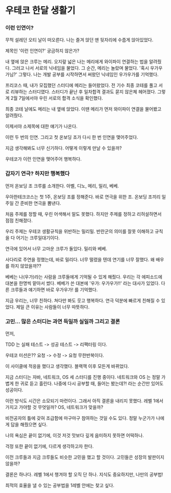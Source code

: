 # 우테코 한달 생활기

### 이런 인연이?

무척 설레던 오티 날이 떠오른다. 나는 즐겨 앉던 맨 뒷자리에 수줍게 앉아있었다.

제목인 '이런 인연이?' 궁금하지 않은가?

내 옆에 앉은 크루는 메리. 오지랖 넓은 나는 메리에게 와이파이 연결하는 법을 알려줬다.
그러고 나서 서로의 닉네임을 물었다. 그 순간, 메리는 놀랐며 물었다. '혹시 우가우가님?'
그렇다. 나는 개발 공부를 시작하면서 써왔던 닉네임인 우가우가를 기억했다.

프리코스 때, 내가 모집했던 스터디에 메리는 들어왔었다. 전 기수 최종 코테를 풀고 서로 리뷰하는 스터디였다.
스터디가 끝난 후 일차합격 결과도 묻지 않은체 헤어졌다.
그렇게 2월 7일에서야 우린 서로의 합격 소식을 확인했다.

최종 코테 날에도 메리는 내 옆에 앉았다. 이땐 메리가 먼저 와이파이 연결을 물어봤고 알려줬다.

이제서야 소제목에 대한 얘기가 나온다.

이런 두 번의 인연. 그리고 첫 온보딩 조가 다시 한 번 인연을 맺어주었다.

지금 생각해봐도 너무 신기하다. 어떻게 이렇게 만날 수 있을까?

우테코가 이런 인연을 맺어주어 행복하다.

### 갑자기 연극? 하지만 행복했다

먼저 온보딩 조 크루를 소개한다. 아벨, 디노, 메리, 밀리, 베베.

우아한테크코스는 첫 1주, 온보딩 조를 정해준다. 바로 연극을 위한 조. 온보딩 조끼리 일주일 간 준비한 연극을 뽐낸다.

처음 주제를 정할 때, 우린 어색해서 말도 못했다. 하지만 주제를 정하고 리허설하면서 점점 친해졌다.

우리 주제는 우테코 생활규칙을 위반하는 밀리밀. 반란군의 의미를 잘못 이해하고 규칙을 다 어기는 크루일대기이다.

연극에 있어서 너무 고마운 크루가 둘있다. 밀리와 베베.

사다리로 주연을 정했는데, 바로 밀리다. 너무 떨렸을 텐데 연기를 너무 잘했다.
왜 배우를 하지 않았을까??

베베는 나(우가)라는 사람을 크루들에게 기억될 수 있게 해줬다. 우리는 각 에피소드에 대본을 한명씩 맡아서 썼다.
베베가 쓴 대본에 '우가: 우가우가!!' 라는 대사가 있었다. 다른 크루들과 얘기하면 바로 우가우가! 를 기억했다.

지금 우리는, 너무 친하다. 쳐다만 봐도 웃고 행복하다.
연극 덕분에 빠르게 친해질 수 있었다. 제일 큰 이유는 사람들이 너무 따뜻하다.

### 고민... 많은 스터디는 과연 득일까 실일까 그리고 결론

먼저,

TDD 는 실패 테스트 -> 성공 테스트 -> 리팩터링 이다. 

우테코 미션은?? 요청 -> 수정 -> 요청 무한반복이다.

이 사이클에 적응을 했다고 생각했다. 블랙잭 이후 모든게 바뀌었다.

지금 스터디는 자바, 네트워크, OS 세 스터디를 진행 중이다. 네트워크와 OS 는 정말 가볍게 한 귀로 듣고 흘린다.
나중에 다시 공부할 때, 들어는 봤는데?! 라는 순간만 있어도 성공이다.

이런 방식도 시간은 소모되기 마련이다. 그래서 아직 결론을 내리지 못했다.
레벨 1에서 가지고 가야할 것 무엇일까? OS, 네트워크가 맞을까?

비전공자의 틀에 갖혀 조급함에 마구마구 참여하는 것일 수도 있다. 정말 누군가가 나에게 답을 해줬으면 싶다.

나의 욕심은 끝이 없기에, 이것 저것 맛보다 깊게 음미하지 못하면 어떡하나.

걱정 또한 끝이 없기에, 다르게 생각하고자 한다.

이전 크루들과 지금 크루들도 비슷한 고민을 했고 할 것이다. 고민들은 성장의 발판이지 않을까?

결론은 하나다. 레벨 1에서 챙겨야 할 오직 단 하나.
지식도 중요하지만, 나만의 공부법!

최적의 효율을 낼 수 있는 공부법을 1레벨 안에는 찾고 싶다.
